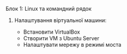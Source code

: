 Блок 1: Linux та командний рядок

1. Налаштування віртуальної машини:

    - Встановити VirtualBox
    - Створити VM з Ubuntu Server
    - Налаштувати мережу в режимі моста
